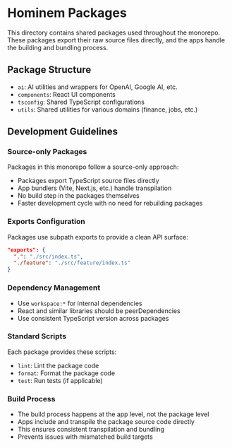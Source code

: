 # Hominem Packages

This directory contains shared packages used throughout the monorepo. These packages export their raw source files directly, and the apps handle the building and bundling process.

## Package Structure

- `ai`: AI utilities and wrappers for OpenAI, Google AI, etc.
- `components`: React UI components
- `tsconfig`: Shared TypeScript configurations
- `utils`: Shared utilities for various domains (finance, jobs, etc.)

## Development Guidelines

### Source-only Packages

Packages in this monorepo follow a source-only approach:

- Packages export TypeScript source files directly
- App bundlers (Vite, Next.js, etc.) handle transpilation
- No build step in the packages themselves
- Faster development cycle with no need for rebuilding packages

### Exports Configuration

Packages use subpath exports to provide a clean API surface:

```json
"exports": {
  ".": "./src/index.ts",
  "./feature": "./src/feature/index.ts" 
}
```

### Dependency Management

- Use `workspace:*` for internal dependencies
- React and similar libraries should be peerDependencies
- Use consistent TypeScript version across packages

### Standard Scripts

Each package provides these scripts:

- `lint`: Lint the package code
- `format`: Format the package code
- `test`: Run tests (if applicable)

### Build Process

- The build process happens at the app level, not the package level
- Apps include and transpile the package source code directly
- This ensures consistent transpilation and bundling
- Prevents issues with mismatched build targets
